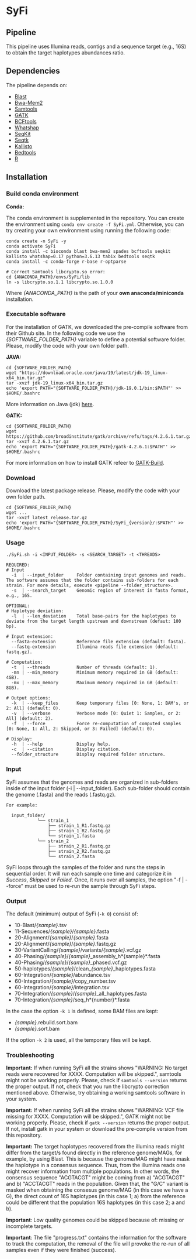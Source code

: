 # SyFi

## Pipeline

This pipeline uses Illumina reads, contigs and a sequence target (e.g., 16S) to obtain the target haplotypes abundances ratio.

## Dependencies

The pipeline depends on:

- [Blast](https://blast.ncbi.nlm.nih.gov/Blast.cgi)
- [Bwa-Mem2](https://github.com/bwa-mem2/bwa-mem2)
- [Samtools](http://www.htslib.org/)
- [GATK](https://github.com/broadinstitute/gatk)
- [BCFtools](https://samtools.github.io/bcftools/)
- [Whatshap](https://whatshap.readthedocs.io/en/latest/)
- [SeqKit](https://bioinf.shenwei.me/seqkit/)
- [Seqtk](https://github.com/lh3/seqtk)
- [Kallisto](https://pachterlab.github.io/kallisto/about)
- [Bedtools](https://bedtools.readthedocs.io/en/latest/)
- [R](https://www.r-project.org/)

## Installation

### Build conda environment

__Conda:__

The conda environment is supplemented in the repository. You can create the environment using `conda env create -f SyFi.yml`. Otherwise, you can try creating your own environment using running the following code:

```
conda create -n SyFi -y
conda activate SyFi
conda install -c bioconda blast bwa-mem2 spades bcftools seqkit kallisto whatshap=0.17 python=3.6.13 tabix bedtools seqtk
conda install -c conda-forge r-base r-optparse

# Correct Samtools libcrypto.so error:
cd {ANACONDA_PATH}/envs/SyFi/lib
ln -s libcrypto.so.1.1 libcrypto.so.1.0.0
```

Where *{ANACONDA_PATH}* is the path of your **own anaconda/miniconda** installation.

### Executable software

For the installation of GATK, we downloaded the pre-compile software from their Github site. In the following code we use the *{SOFTWARE_FOLDER_PATH}* variable to define a potential software folder. Please, modify the code with your own folder path.

__JAVA:__

```
cd {SOFTWARE_FOLDER_PATH}
wget "https://download.oracle.com/java/19/latest/jdk-19_linux-x64_bin.tar.gz"
tar -xvzf jdk-19_linux-x64_bin.tar.gz
echo 'export PATH="{SOFTWARE_FOLDER_PATH}/jdk-19.0.1/bin:$PATH"' >> $HOME/.bashrc
```

More information on Java (jdk) [here](https://www.oracle.com/java/technologies/jdk-script-friendly-urls/).


__GATK:__
```
cd {SOFTWARE_FOLDER_PATH}
wget https://github.com/broadinstitute/gatk/archive/refs/tags/4.2.6.1.tar.gz
tar -xvzf 4.2.6.1.tar.gz
echo 'export PATH="{SOFTWARE_FOLDER_PATH}/gatk-4.2.6.1:$PATH"' >> $HOME/.bashrc
```

For more information on how to install GATK refeer to [GATK-Build](https://github.com/broadinstitute/gatk#building).

### Download

Download the latest package release. Please, modify the code with your own folder path.

```
cd {SOFTWARE_FOLDER_PATH}
wget ...
tar -xvzf latest_release.tar.gz
echo 'export PATH="{SOFTWARE_FOLDER_PATH}/SyFi_{version}/:$PATH"' >> $HOME/.bashrc
```

### Usage

```
./SyFi.sh -i <INPUT_FOLDER> -s <SEARCH_TARGET> -t <THREADS>

REQUIRED:
# Input
  -i  | --input_folder     Folder containing input genomes and reads. The software assumes that the folder contains sub-folders for each strain. For more details, execute <pipeline --folder_structure>.
  -s  | --search_target    Genomic region of interest in fasta format, e.g., 16S.

OPTIONAL:
# Haplotype deviation:
  -l  | --len_deviation    Total base-pairs for the haplotypes to deviate from the target length upstream and downstream (defaut: 100 bp).

# Input extension:
  --fasta-extension        Reference file extension (default: fasta).
  --fastq-extension        Illumina reads file extension (default: fastq.gz).

# Computation:
  -t  | --threads          Number of threads (default: 1).
  -mn | --min_memory       Minimum memory required in GB (default: 4GB).
  -mx | --max_memory       Maximum memory required in GB (default: 8GB).

# Output options:
  -k  | --keep_files       Keep temporary files [0: None, 1: BAM's, or 2: All] (default: 0).
  -v  | --verbose          Verbose mode [0: Quiet 1: Samples, or 2: All] (default: 2).
  -f  | --force            Force re-computation of computed samples [0: None, 1: All, 2: Skipped, or 3: Failed] (default: 0).

# Display:
  -h  | --help             Display help.
  -c  | --citation         Display citation.
  --folder_structure       Display required folder structure.
```

### Input

SyFi assumes that the genomes and reads are organized in sub-folders inside of the input folder (-i | --input_folder). Each sub-folder should contain the genome (.fasta) and the reads (.fastq.gz). 

```
For example:

  input_folder/
            └── strain_1
                ├── strain_1_R1.fastq.gz
                ├── strain_1_R2.fastq.gz
                └── strain_1.fasta
            └── strain_2
                ├── strain_2_R1.fastq.gz
                ├── strain_2_R2.fastq.gz
                └── strain_2.fasta

```

SyFi loops through the samples of the folder and runs the steps in sequential order. It will run each sample one time and categorize it in *Success*, *Skipped* or *Failed*. Once, it runs over all samples, the option "-f | --force" must be used to re-run the sample through SyFi steps.

### Output

The default (minimum) output of SyFi (`-k 0`) consist of:

- 10-Blast/*{sample}*.tsv
- 11-Sequences/*{sample}*/*{sample}*.fasta
- 20-Alignment/*{sample}*/*{sample}*.fasta
- 20-Alignment/*{sample}*/*{sample}*.fastq.gz
- 30-VariantCalling/*{sample}*/variants/*{sample}*.vcf.gz
- 40-Phasing/*{sample}*/*{sample}*_assembly_h*{sample}*.fasta
- 40-Phasing/*{sample}*/*{sample}*_phased.vcf.gz
- 50-haplotypes/*{sample}*/clean\_*{sample}*\_haplotypes.fasta
- 60-Integration/*{sample}*/abundance.tsv
- 60-Integration/*{sample}*/copy_number.tsv
- 60-Integration/*{sample}*/integration.tsv
- 70-Integration/*{sample}*/*{sample}*_all_haplotypes.fasta
- 70-Integration/*{sample}*/seq_h*{number}*.fasta

In the case the option `-k 1` is defined, some BAM files are kept:

- *{sample}*.rebuild.sort.bam
- *{sample}*.sort.bam

If the option `-k 2` is used, all the temporary files will be kept.

### Troubleshooting

**Important:** If when running SyFi all the strains shows "WARNING: No target reads were recovered for XXXX. Computation will be skipped.", samtools might not be working properly. Please, check if `samtools --version` returns the proper output. If not, check that you run the libcrypto correction mentioned above. Otherwise, try obtaining a working samtools software in your system.

**Important:** If when running SyFi all the strains shows "WARNING: VCF file missing for XXXX. Computation will be skipped.", GATK might not be working properly. Please, check if `gatk --version` returns the proper output. If not, install gatk in your system or download the pre-compile version from this repository.

**Important:** The target haplotypes recovered from the illumina reads might differ from the target/s found directly in the reference genome/MAGs, for example, by using Blast. This is because the genome/MAG might have mask the haplotype in a consensus sequence. Thus, from the illumina reads one might recover information from multiple populations. In other words, the consensus sequence "ACGTACGT" might be coming from a) "ACGTACGT" and b) "ACCTACGT" reads in the population. Given that, the "G/C" variant is masked when obtaining the consesus genome/MAG (in this case we have a G), the direct count of 16S haplotypes (in this case 1; a) from the reference could be different that the population 16S haplotypes (in this case 2; a and b).

**Important**: Low quality genomes could be skipped because of: missing or incomplete targets.

**Important**: The file "progress.txt" contains the information for the software to track the computation, the removal of the file will provoke the re-run of all samples even if they were finished (success).
